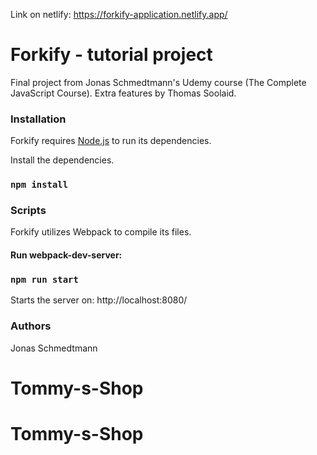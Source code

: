 Link on netlify: https://forkify-application.netlify.app/

# Forkify - tutorial project

Final project from Jonas Schmedtmann's Udemy course (The Complete JavaScript Course). Extra features by Thomas Soolaid.


### Installation

Forkify requires [Node.js](https://nodejs.org/) to run its dependencies.

Install the dependencies.

### `npm install`



### Scripts

Forkify utilizes Webpack to compile its files.

#### Run webpack-dev-server:

### `npm run start`

Starts the server on: http://localhost:8080/



### Authors

Jonas Schmedtmann


# Tommy-s-Shop
# Tommy-s-Shop
